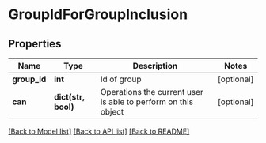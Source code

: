 # GroupIdForGroupInclusion

## Properties
Name | Type | Description | Notes
------------ | ------------- | ------------- | -------------
**group_id** | **int** | Id of group | [optional] 
**can** | **dict(str, bool)** | Operations the current user is able to perform on this object | [optional] 

[[Back to Model list]](../README.md#documentation-for-models) [[Back to API list]](../README.md#documentation-for-api-endpoints) [[Back to README]](../README.md)


